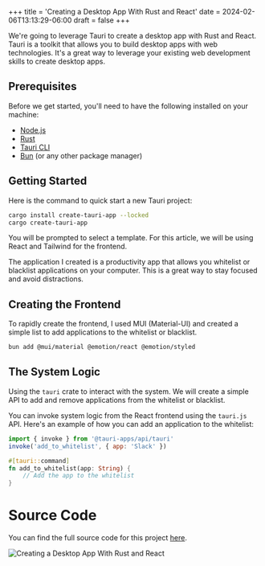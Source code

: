 +++
title = 'Creating a Desktop App With Rust and React'
date = 2024-02-06T13:13:29-06:00
draft = false
+++

We're going to leverage Tauri to create a desktop app with Rust and React. Tauri is a toolkit that allows you to build desktop apps with web technologies. It's a great way to leverage your existing web development skills to create desktop apps.

## Prerequisites

Before we get started, you'll need to have the following installed on your machine:
- [Node.js](https://nodejs.org/)
- [Rust](https://www.rust-lang.org/tools/install)
- [Tauri CLI](https://tauri.studio/en/docs/getting-started/installation)
- [Bun](https://bun.sh/) (or any other package manager)

## Getting Started

Here is the command to quick start a new Tauri project:

```bash
cargo install create-tauri-app --locked
cargo create-tauri-app
```

You will be prompted to select a template. For this article, we will be using React and Tailwind for the frontend. 

The application I created is a productivity app that allows you whitelist or blacklist applications on your computer. This is a great way to stay focused and avoid distractions.

## Creating the Frontend
To rapidly create the frontend, I used MUI (Material-UI) and created a simple list to add applications to the whitelist or blacklist.

```bash
bun add @mui/material @emotion/react @emotion/styled
```
## The System Logic
Using the `tauri` crate to interact with the system. We will create a simple API to add and remove applications from the whitelist or blacklist.

You can invoke system logic from the React frontend using the `tauri.js` API. Here's an example of how you can add an application to the whitelist:

```javascript
import { invoke } from '@tauri-apps/api/tauri'
invoke('add_to_whitelist', { app: 'Slack' })
```

```rust
#[tauri::command]
fn add_to_whitelist(app: String) {
    // Add the app to the whitelist
}
```

# Source Code
You can find the full source code for this project [here](https://github.com/mariasaavedra/tauri-zen).


![Creating a Desktop App With Rust and React](/images/tauri.png)